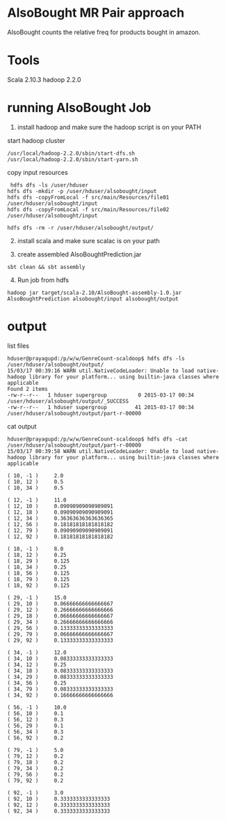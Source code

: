 AlsoBought MR Pair approach
============================

AlsoBought counts the relative freq for products bought in amazon.


Tools
=========

Scala 2.10.3
hadoop 2.2.0

running AlsoBought Job
=================================

1. install hadoop and make sure the hadoop script is on your PATH


start hadoop cluster

```
/usr/local/hadoop-2.2.0/sbin/start-dfs.sh
/usr/local/hadoop-2.2.0/sbin/start-yarn.sh
```

copy input resources

```
 hdfs dfs -ls /user/hduser
hdfs dfs -mkdir -p /user/hduser/alsobought/input
hdfs dfs -copyFromLocal -f src/main/Resources/file01 /user/hduser/alsobought/input
hdfs dfs -copyFromLocal -f src/main/Resources/file02 /user/hduser/alsobought/input

hdfs dfs -rm -r /user/hduser/alsobought/output/
```

2. install scala and make sure scalac is on your path

3. create assembled AlsoBoughtPrediction.jar

```
sbt clean && sbt assembly
```

4. Run job from hdfs

```
hadoop jar target/scala-2.10/AlsoBought-assembly-1.0.jar AlsoBoughtPrediction alsobought/input alsobought/output
```

output
==================

list files

```
hduser@prayagupd:/p/w/w/GenreCount-scaldoop$ hdfs dfs -ls /user/hduser/alsobought/output/
15/03/17 00:39:16 WARN util.NativeCodeLoader: Unable to load native-hadoop library for your platform... using builtin-java classes where applicable
Found 2 items
-rw-r--r--   1 hduser supergroup          0 2015-03-17 00:34 /user/hduser/alsobought/output/_SUCCESS
-rw-r--r--   1 hduser supergroup         41 2015-03-17 00:34 /user/hduser/alsobought/output/part-r-00000

```

cat output
 
 ```
 hduser@prayagupd:/p/w/w/GenreCount-scaldoop$ hdfs dfs -cat /user/hduser/alsobought/output/part-r-00000
 15/03/17 00:39:58 WARN util.NativeCodeLoader: Unable to load native-hadoop library for your platform... using builtin-java classes where applicable
 
 ( 10, -1 ) 	2.0
 ( 10, 12 ) 	0.5
 ( 10, 34 ) 	0.5
 
 ( 12, -1 ) 	11.0
 ( 12, 10 ) 	0.09090909090909091
 ( 12, 18 ) 	0.09090909090909091
 ( 12, 34 ) 	0.36363636363636365
 ( 12, 56 ) 	0.18181818181818182
 ( 12, 79 ) 	0.09090909090909091
 ( 12, 92 ) 	0.18181818181818182
 
 ( 18, -1 ) 	8.0
 ( 18, 12 ) 	0.25
 ( 18, 29 ) 	0.125
 ( 18, 34 ) 	0.25
 ( 18, 56 ) 	0.125
 ( 18, 79 ) 	0.125
 ( 18, 92 ) 	0.125
 
 ( 29, -1 ) 	15.0
 ( 29, 10 ) 	0.06666666666666667
 ( 29, 12 ) 	0.26666666666666666
 ( 29, 18 ) 	0.06666666666666667
 ( 29, 34 ) 	0.26666666666666666
 ( 29, 56 ) 	0.13333333333333333
 ( 29, 79 ) 	0.06666666666666667
 ( 29, 92 ) 	0.13333333333333333
 
 ( 34, -1 ) 	12.0
 ( 34, 10 ) 	0.08333333333333333
 ( 34, 12 ) 	0.25
 ( 34, 18 ) 	0.08333333333333333
 ( 34, 29 ) 	0.08333333333333333
 ( 34, 56 ) 	0.25
 ( 34, 79 ) 	0.08333333333333333
 ( 34, 92 ) 	0.16666666666666666
 
 ( 56, -1 ) 	10.0
 ( 56, 10 ) 	0.1
 ( 56, 12 ) 	0.3
 ( 56, 29 ) 	0.1
 ( 56, 34 ) 	0.3
 ( 56, 92 ) 	0.2
 
 ( 79, -1 ) 	5.0
 ( 79, 12 ) 	0.2
 ( 79, 18 ) 	0.2
 ( 79, 34 ) 	0.2
 ( 79, 56 ) 	0.2
 ( 79, 92 ) 	0.2
 
 ( 92, -1 ) 	3.0
 ( 92, 10 ) 	0.3333333333333333
 ( 92, 12 ) 	0.3333333333333333
 ( 92, 34 ) 	0.3333333333333333

 ```